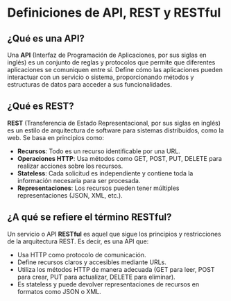 # Definiciones de API, REST y RESTful

## ¿Qué es una API?
Una **API** (Interfaz de Programación de Aplicaciones, por sus siglas en inglés) es un conjunto de reglas y protocolos que permite que diferentes aplicaciones se comuniquen entre sí. Define cómo las aplicaciones pueden interactuar con un servicio o sistema, proporcionando métodos y estructuras de datos para acceder a sus funcionalidades.

## ¿Qué es REST?
**REST** (Transferencia de Estado Representacional, por sus siglas en inglés) es un estilo de arquitectura de software para sistemas distribuidos, como la web. Se basa en principios como:
- **Recursos**: Todo es un recurso identificable por una URL.
- **Operaciones HTTP**: Usa métodos como GET, POST, PUT, DELETE para realizar acciones sobre los recursos.
- **Stateless**: Cada solicitud es independiente y contiene toda la información necesaria para ser procesada.
- **Representaciones**: Los recursos pueden tener múltiples representaciones (JSON, XML, etc.).

## ¿A qué se refiere el término RESTful?
Un servicio o API **RESTful** es aquel que sigue los principios y restricciones de la arquitectura REST. Es decir, es una API que:
- Usa HTTP como protocolo de comunicación.
- Define recursos claros y accesibles mediante URLs.
- Utiliza los métodos HTTP de manera adecuada (GET para leer, POST para crear, PUT para actualizar, DELETE para eliminar).
- Es stateless y puede devolver representaciones de recursos en formatos como JSON o XML.
